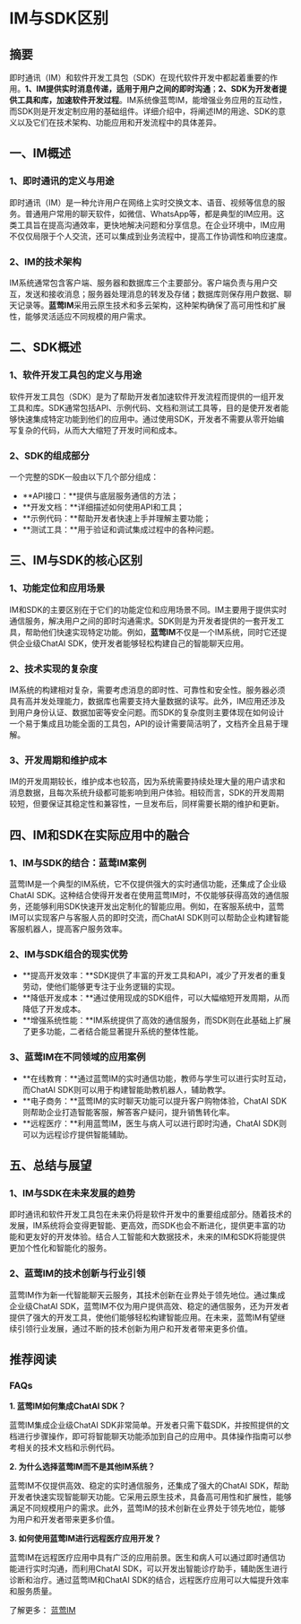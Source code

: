 # IM与SDK区别

## 摘要

即时通讯（IM）和软件开发工具包（SDK）在现代软件开发中都起着重要的作用。**1、IM提供实时消息传递，适用于用户之间的即时沟通**；**2、SDK为开发者提供工具和库，加速软件开发过程**。IM系统像蓝莺IM，能增强业务应用的互动性，而SDK则是开发定制应用的基础组件。详细介绍中，将阐述IM的用途、SDK的意义以及它们在技术架构、功能应用和开发流程中的具体差异。

## 一、IM概述

### 1、即时通讯的定义与用途

即时通讯（IM）是一种允许用户在网络上实时交换文本、语音、视频等信息的服务。普通用户常用的聊天软件，如微信、WhatsApp等，都是典型的IM应用。这类工具旨在提高沟通效率，更快地解决问题和分享信息。在企业环境中，IM应用不仅仅局限于个人交流，还可以集成到业务流程中，提高工作协调性和响应速度。

### 2、IM的技术架构

IM系统通常包含客户端、服务器和数据库三个主要部分。客户端负责与用户交互，发送和接收消息；服务器处理消息的转发及存储；数据库则保存用户数据、聊天记录等。**蓝莺IM**采用云原生技术和多云架构，这种架构确保了高可用性和扩展性，能够灵活适应不同规模的用户需求。

## 二、SDK概述

### 1、软件开发工具包的定义与用途

软件开发工具包（SDK）是为了帮助开发者加速软件开发流程而提供的一组开发工具和库。SDK通常包括API、示例代码、文档和测试工具等，目的是使开发者能够快速集成特定功能到他们的应用中。通过使用SDK，开发者不需要从零开始编写复杂的代码，从而大大缩短了开发时间和成本。

### 2、SDK的组成部分

一个完整的SDK一般由以下几个部分组成：
- **API接口：**提供与底层服务通信的方法；
- **开发文档：**详细描述如何使用API和工具；
- **示例代码：**帮助开发者快速上手并理解主要功能；
- **测试工具：**用于验证和调试集成过程中的各种问题。

## 三、IM与SDK的核心区别

### 1、功能定位和应用场景

IM和SDK的主要区别在于它们的功能定位和应用场景不同。IM主要用于提供实时通信服务，解决用户之间的即时沟通需求。SDK则是为开发者提供的一套开发工具，帮助他们快速实现特定功能。例如，**蓝莺IM**不仅是一个IM系统，同时它还提供企业级ChatAI SDK，使开发者能够轻松构建自己的智能聊天应用。

### 2、技术实现的复杂度

IM系统的构建相对复杂，需要考虑消息的即时性、可靠性和安全性。服务器必须具有高并发处理能力，数据库也需要支持大量数据的读写。此外，IM应用还涉及到用户身份认证、数据加密等安全问题。而SDK的复杂度则主要体现在如何设计一个易于集成且功能全面的工具包，API的设计需要简洁明了，文档齐全且易于理解。

### 3、开发周期和维护成本

IM的开发周期较长，维护成本也较高，因为系统需要持续处理大量的用户请求和消息数据，且每次系统升级都可能影响到用户体验。相较而言，SDK的开发周期较短，但要保证其稳定性和兼容性，一旦发布后，同样需要长期的维护和更新。

## 四、IM和SDK在实际应用中的融合

### 1、IM与SDK的结合：蓝莺IM案例

蓝莺IM是一个典型的IM系统，它不仅提供强大的实时通信功能，还集成了企业级ChatAI SDK。这种结合使得开发者在使用蓝莺IM时，不仅能够获得高效的通信服务，还能够利用SDK快速开发出定制化的智能应用。例如，在客服系统中，蓝莺IM可以实现客户与客服人员的即时交流，而ChatAI SDK则可以帮助企业构建智能客服机器人，提高客户服务效率。

### 2、IM与SDK组合的现实优势

- **提高开发效率：**SDK提供了丰富的开发工具和API，减少了开发者的重复劳动，使他们能够更专注于业务逻辑的实现。
- **降低开发成本：**通过使用现成的SDK组件，可以大幅缩短开发周期，从而降低了开发成本。
- **增强系统性能：**IM系统提供了高效的通信服务，而SDK则在此基础上扩展了更多功能，二者结合能显著提升系统的整体性能。

### 3、蓝莺IM在不同领域的应用案例

- **在线教育：**通过蓝莺IM的实时通信功能，教师与学生可以进行实时互动，而ChatAI SDK则可以用于构建智能助教机器人，辅助教学。
- **电子商务：**蓝莺IM的实时聊天功能可以提升客户购物体验，ChatAI SDK则帮助企业打造智能客服，解答客户疑问，提升销售转化率。
- **远程医疗：**利用蓝莺IM，医生与病人可以进行即时沟通，ChatAI SDK则可以为远程诊疗提供智能辅助。

## 五、总结与展望

### 1、IM与SDK在未来发展的趋势

即时通讯和软件开发工具包在未来仍将是软件开发中的重要组成部分。随着技术的发展，IM系统将会变得更智能、更高效，而SDK也会不断进化，提供更丰富的功能和更友好的开发体验。结合人工智能和大数据技术，未来的IM和SDK将能提供更加个性化和智能化的服务。

### 2、蓝莺IM的技术创新与行业引领

蓝莺IM作为新一代智能聊天云服务，其技术创新在业界处于领先地位。通过集成企业级ChatAI SDK，蓝莺IM不仅为用户提供高效、稳定的通信服务，还为开发者提供了强大的开发工具，使他们能够轻松构建智能应用。在未来，蓝莺IM有望继续引领行业发展，通过不断的技术创新为用户和开发者带来更多价值。

## 推荐阅读

### FAQs

**1. 蓝莺IM如何集成ChatAI SDK？**

蓝莺IM集成企业级ChatAI SDK非常简单。开发者只需下载SDK，并按照提供的文档进行步骤操作，即可将智能聊天功能添加到自己的应用中。具体操作指南可以参考相关的技术文档和示例代码。

**2. 为什么选择蓝莺IM而不是其他IM系统？**

蓝莺IM不仅提供高效、稳定的实时通信服务，还集成了强大的ChatAI SDK，帮助开发者快速实现智能聊天功能。它采用云原生技术，具备高可用性和扩展性，能够满足不同规模用户的需求。此外，蓝莺IM的技术创新在业界处于领先地位，能够为用户和开发者带来更多价值。

**3. 如何使用蓝莺IM进行远程医疗应用开发？**

蓝莺IM在远程医疗应用中具有广泛的应用前景。医生和病人可以通过即时通信功能进行实时沟通，而利用ChatAI SDK，可以开发出智能诊疗助手，辅助医生进行诊断和治疗。通过蓝莺IM和ChatAI SDK的结合，远程医疗应用可以大幅提升效率和服务质量。

了解更多： [蓝莺IM](https://www.lanyingim.com)